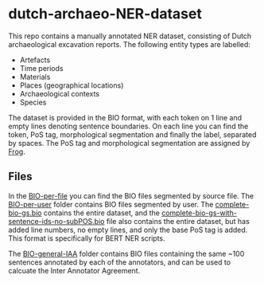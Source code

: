 # dutch-archaeo-NER-dataset

This repo contains a manually annotated NER dataset, consisting of Dutch archaeological excavation reports. The following entity types are labelled:

- Artefacts
- Time periods
- Materials
- Places (geographical locations)
- Archaeological contexts 
- Species

The dataset is provided in the BIO format, with each token on 1 line and empty lines denoting sentence boundaries. On each line you can find the token, PoS tag, morphological segmentation and finally the label, separated by spaces. The PoS tag and morphological segmentation are assigned by [Frog](https://languagemachines.github.io/frog/).

## Files

In the [BIO-per-file](BIO-per-file) you can find the BIO files segmented by source file. The [BIO-per-user](BIO-per-user) folder contains BIO files segmented by user. The [complete-bio-gs.bio](complete-bio-gs.bio) contains the entire dataset, and the [complete-bio-gs-with-sentence-ids-no-subPOS.bio](complete-bio-gs-with-sentence-ids-no-subPOS.bio) file also contains the entire dataset, but has added line numbers, no empty lines, and only the base PoS tag is added. This format is specifically for BERT NER scripts.

The [BIO-general-IAA](BIO-general-IAA) folder contains BIO files containing the same ~100 sentences annotated by each of the annotators, and can be used to calcuate the Inter Annotator Agreement. 


